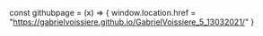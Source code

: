 const githubpage = (x) => {
window.location.href = "https://gabrielvoissiere.github.io/GabrielVoissiere_5_13032021/"
}

